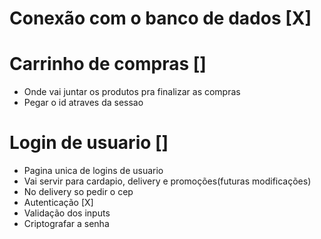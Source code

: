 # Conexão com o banco de dados [X]

# Carrinho de compras []
- Onde vai juntar os produtos pra finalizar as compras
- Pegar o id atraves da sessao

# Login de usuario []
- Pagina unica de logins de usuario
- Vai servir para cardapio, delivery e promoções(futuras modificações)
- No delivery so pedir o cep
- Autenticação [X]
- Validação dos inputs
- Criptografar a senha

<!--A = { 1, 2, 3, 4, 5, 6 } 
B = { 2, 3, 4, 5, 6, 7, 8 }  

[1 2] [1 3] [1 4] [1 5] [1 ]

[2 2] [2 3] [2 4] -->